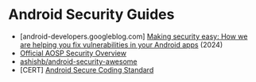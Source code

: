 # Android Security Guides

- [android-developers.googleblog.com] [Making security easy: How we are helping you fix vulnerabilities in your Android apps](https://android-developers.googleblog.com/2024/07/making-security-easy-vuln-remediation.html) (2024)
- [Official AOSP Security Overview](https://source.android.com/docs/security/)
- [ashishb/android-security-awesome](https://github.com/ashishb/android-security-awesome)
- [CERT] [Android Secure Coding Standard](https://www.securecoding.cert.org/confluence/display/android/Android+Secure+Coding+Standard)
